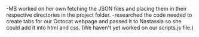 -MB worked on her own fetching the JSON files and placing them in their respective directories in the project folder.
-researched the code needed to create tabs for our Octocat webpage and passed it to Nastassia so she could add it into html and css.  (We haven't yet worked on our scripts.js file.)
